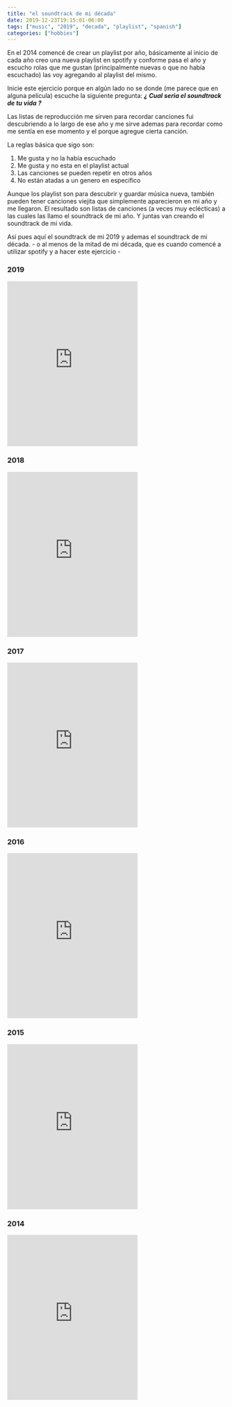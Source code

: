 ```yaml
---
title: "el soundtrack de mi década"
date: 2019-12-23T19:15:01-06:00
tags: ["music", "2019", "decada", "playlist", "spanish"]
categories: ["hobbies"]
---
```


En el 2014 comencé de crear un playlist por año, básicamente al inicio de cada año creo una nueva playlist en spotify y conforme pasa el año y escucho rolas que me gustan (principalmente nuevas o que no había escuchado) las voy agregando al playlist del mismo. 

Inicie este ejercicio porque en algún lado no se donde (me parece que en alguna película) escuche la siguiente pregunta: _**¿ Cual seria el soundtrack de tu vida ?**_

Las listas de reproducción me sirven para recordar canciones fui descubriendo a lo largo de ese año y me sirve ademas para recordar como me sentía en ese momento y el porque agregue cierta canción. 

La reglas básica que sigo son:

1. Me gusta y no la había escuchado
2. Me gusta y no esta en el playlist actual
3. Las canciones se pueden repetir en otros años
4. No están atadas a un genero en especifico


Aunque los playlist son para descubrir y guardar música nueva, también pueden tener canciones viejita que simplemente aparecieron en mi año y me llegaron. 
El resultado son listas de canciones (a veces muy eclécticas) a las cuales las llamo el soundtrack de mi año. Y juntas van creando el soundtrack de mi vida.

Así pues aquí el soundtrack de mi 2019 y ademas el soundtrack de mi década. - o al menos de la mitad de mi década, que es cuando comencé a utilizar spotify y a hacer este ejercicio -

### 2019

<iframe src="https://open.spotify.com/embed/playlist/69oOZdVFHycNZ3YtAqDkCu" width="300" height="380" frameborder="0" allowtransparency="true" allow="encrypted-media"></iframe>

### 2018

<iframe src="https://open.spotify.com/embed/playlist/0lIuYB0ZqZ584qzGZ4velD" width="300" height="380" frameborder="0" allowtransparency="true" allow="encrypted-media"></iframe>

### 2017

<iframe src="https://open.spotify.com/embed/playlist/6Lkjqpm5SRgtTFt1XNR4Pv" width="300" height="380" frameborder="0" allowtransparency="true" allow="encrypted-media"></iframe>

### 2016

<iframe src="https://open.spotify.com/embed/playlist/5uU7oGOvzcE47JbRYXUTzQ" width="300" height="380" frameborder="0" allowtransparency="true" allow="encrypted-media"></iframe>

### 2015

<iframe src="https://open.spotify.com/embed/playlist/3fI0iXYxGDWS2tYS6lPAFf" width="300" height="380" frameborder="0" allowtransparency="true" allow="encrypted-media"></iframe>

### 2014

<iframe src="https://open.spotify.com/embed/playlist/5Sa05BQtCj6J3RKiaykhJP" width="300" height="380" frameborder="0" allowtransparency="true" allow="encrypted-media"></iframe>
